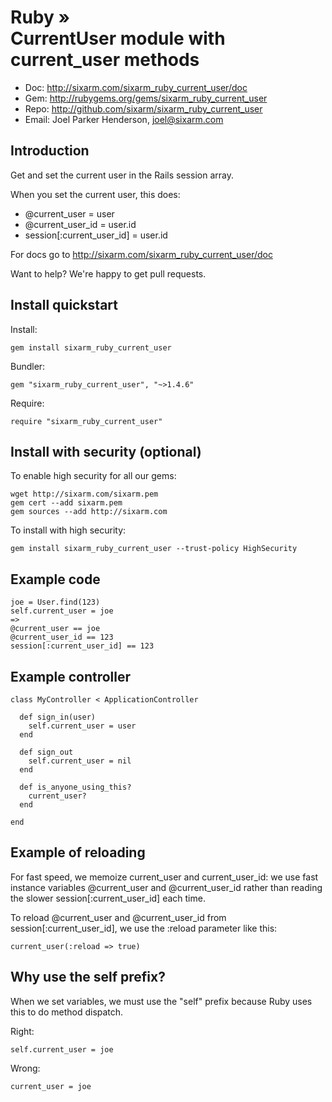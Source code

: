 # Ruby » <br> CurrentUser module with current_user methods

* Doc: <http://sixarm.com/sixarm_ruby_current_user/doc>
* Gem: <http://rubygems.org/gems/sixarm_ruby_current_user>
* Repo: <http://github.com/sixarm/sixarm_ruby_current_user>
* Email: Joel Parker Henderson, <joel@sixarm.com>


## Introduction

Get and set the current user in the Rails session array.

When you set the current user, this does:
 - @current_user = user
 - @current_user_id = user.id
 - session[:current_user_id] = user.id

For docs go to <http://sixarm.com/sixarm_ruby_current_user/doc>

Want to help? We're happy to get pull requests.


## Install quickstart

Install:

    gem install sixarm_ruby_current_user

Bundler:

    gem "sixarm_ruby_current_user", "~>1.4.6"

Require:

    require "sixarm_ruby_current_user"


## Install with security (optional)

To enable high security for all our gems:

    wget http://sixarm.com/sixarm.pem
    gem cert --add sixarm.pem
    gem sources --add http://sixarm.com

To install with high security:

    gem install sixarm_ruby_current_user --trust-policy HighSecurity


## Example code

    joe = User.find(123)
    self.current_user = joe
    =>
    @current_user == joe
    @current_user_id == 123
    session[:current_user_id] == 123


## Example controller

    class MyController < ApplicationController

      def sign_in(user)
        self.current_user = user
      end

      def sign_out
        self.current_user = nil
      end

      def is_anyone_using_this?
        current_user?
      end

    end


## Example of reloading

For fast speed, we memoize current_user and current_user_id:
we use fast instance variables @current_user and @current_user_id
rather than reading the slower session[:current_user_id] each time.

To reload @current_user and @current_user_id from session[:current_user_id],
we use the :reload parameter like this:

    current_user(:reload => true)


## Why use the self prefix?

When we set variables, we must use the "self" prefix because Ruby uses this to do method dispatch.

Right:

    self.current_user = joe

Wrong:

    current_user = joe
